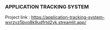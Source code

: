 ### APPLICATION TRACKING SYSTEM
Project link : https://application-tracking-system-wxrzvz5bvo8k9udfrtd2yk.streamlit.app/
